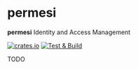 # permesi

**permesi** Identity and Access Management

[![crates.io](https://img.shields.io/crates/v/permesi.svg)](https://crates.io/crates/permesi)
[![Test & Build](https://github.com/permesi/permesi/actions/workflows/build.yml/badge.svg)](https://github.com/permesi/permesi/actions/workflows/build.yml)

TODO
